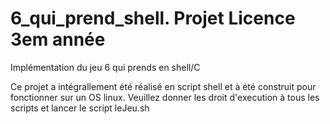 # 6_qui_prend_shell. Projet Licence 3em année
Implémentation du jeu 6 qui prends en shell/C

Ce projet a intégrallement été réalisé en script shell et à été construit pour fonctionner sur un OS linux.
Veuillez donner les droit d'execution à tous les scripts et lancer le script leJeu.sh
